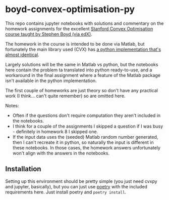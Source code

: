 # boyd-convex-optimisation-py
This repo contains jupyter notebooks with solutions and commentary on the homework assignments for
the excellent [Stanford Convex Optimisation course taught by Stephen Boyd (via edX)][1].

The homework in the course is intended to be done via Matlab, but fortunately the main library used
(CVX) has [a python implementation that's almost identical][2].

Largely solutions will be the same in Matlab vs python, but the notebooks here contain the problem
ta translated into python ready-to-use, and a workaround in the final assignment where a feature of
the Matlab package isn't available in the python implementation.

The first couple of homeworks are just theory so don't have any practical work (I think... can't
quite remember) so are omitted here.

Notes:
- Often if the questions don't require computation they aren't included in the notebooks.
- I think for a couple of the assignments I skipped a question if I was busy - definitely in
  homework 8 I skipped one.
- If the input data uses the (seeded) Matlab random number generated, then I can't recreate it in
  python, so naturally the input is different in these notebooks. In those cases, the homework
  answers unfortunately won't align with the answers in the notebooks.

## Installation
Setting up this environment should be pretty simple (you just need cvxpy and jupyter, basically),
but you can just use [poetry][3] with the included requirements here. Just install poetry and
`poetry install`.


[1]: https://www.edx.org/course/convex-optimization
[2]: https://github.com/cvxgrp/cvxpy/
[3]: https://python-poetry.org/docs/#installation

